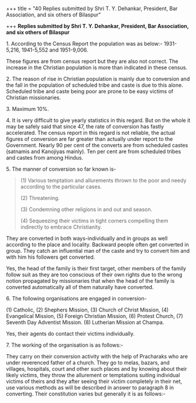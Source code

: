 +++
title = "40 Replies submitted by Shri T. Y. Dehankar, President, Bar Association, and six others of Bilaspur"

+++
**Replies submitted by Shri T. Y. Dehankar, President, Bar Association,
and six others of Bilaspur**

1\. According to the Census Report the population was as below:-
1931-5,216, 1941-5,552 and 1951-9,006.

These figures are from census report but they are also not correct.  The
increase in the Christian population is more than indicated in these
census.

2\. The reason of rise in Christian population is mainly due to
conversion and the fall in the population of scheduled tribe and caste
is due to this alone.  Scheduled tribe and caste being poor are prone to
be easy victims of Christian missionaries.

3\. Maximum 10%.

4\. It is very difficult to give yearly statistics in this regard.  But
on the whole it may be safely said that since 47, the rate of conversion
has fastly accelerated.  The census report in this regard is not
reliable, the actual figures of conversion are far greater than actually
under report to the Government.  Nearly 90 per cent of the converts are
from scheduled castes (satnamis and Kanojiyas mainly).  Ten per cent are
from scheduled tribes and castes from among Hindus.

5\. The manner of conversion so far known is-

> \(1\) Various temptation and allurements thrown to the poor and needy
> according to the particular cases.
>
> \(2\) Threatening.
>
> \(3\) Condemning other religions in and out and season.
>
> \(4\) Sequeezing their victims in tight corners compelling them
> indirectly to embrace Christianity.

They are converted in both ways-individually and in groups as well
according to the place and locality.  Backward people often get
converted in group.  They catch an influential man of the caste and try
to convert him and with him his followers get converted.

Yes, the head of the family is their first target, other members of the
family follow suit as they are too conscious of their own rights due to
the wrong notion propagated by missionaries that when the head of the
family is converted automatically all of them naturally have converted.

6\. The following organisations are engaged in conversion-

\(1\) Catholic, (2) Shephers Mission, (3) Church of Christ Mission, (4)
Evangelical Mission, (5) Foreign Christian Mission, (6) Protest Church,
(7) Seventh Day Adventist Mission. (8) Lutherian Mission at Champa.

Yes, their agents do contact their victims individually.

7\. The working of the organisation is as follows:-

They carry on their conversion activity with the help of Pracharaks who
are under reverenced father of a church.  They go to melas, bazars, and
villages, hospitals, court and other such places and by knowing about
their likely victims, they throw the allurement or temptations suiting
individual victims of theirs and they after seeing their victim
completely in their net, use various methods as will be described in
answer to paragraph 8 in converting.  Their constitution varies but
generally it is as follows:-**[](http://voiceofdharma.org)**
